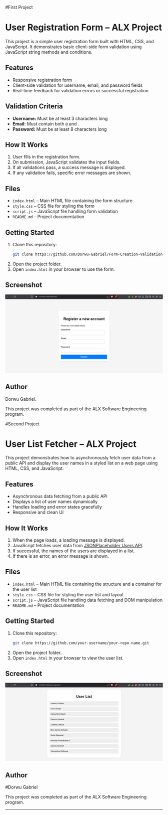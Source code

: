 
#First Project
# User Registration Form – ALX Project

This project is a simple user registration form built with HTML, CSS, and JavaScript. It demonstrates basic client-side form validation using JavaScript string methods and conditions.

## Features

- Responsive registration form
- Client-side validation for username, email, and password fields
- Real-time feedback for validation errors or successful registration

## Validation Criteria

- **Username:** Must be at least 3 characters long
- **Email:** Must contain both `@` and `.`
- **Password:** Must be at least 8 characters long

## How It Works

1. User fills in the registration form.
2. On submission, JavaScript validates the input fields.
3. If all validations pass, a success message is displayed.
4. If any validation fails, specific error messages are shown.

## Files

- `index.html` – Main HTML file containing the form structure
- `style.css` – CSS file for styling the form
- `script.js` – JavaScript file handling form validation
- `README.md` – Project documentation

## Getting Started

1. Clone this repository:
    ```sh
    git clone https://github.com/Dorwu-Gabriel/Form-Creation-Validation
    ```
2. Open the project folder.
3. Open `index.html` in your browser to use the form.

## Screenshot


![Screenshot of User Registration Form](https://github.com/Dorwu-Gabriel/Form-Creation-Validation/blob/main/Form-Design.png)


## Author
Dorwu Gabriel.

This project was completed as part of the ALX Software Engineering program.


#Second Project
# User List Fetcher – ALX Project

This project demonstrates how to asynchronously fetch user data from a public API and display the user names in a styled list on a web page using HTML, CSS, and JavaScript.

## Features

- Asynchronous data fetching from a public API
- Displays a list of user names dynamically
- Handles loading and error states gracefully
- Responsive and clean UI

## How It Works

1. When the page loads, a loading message is displayed.
2. JavaScript fetches user data from [JSONPlaceholder Users API](https://jsonplaceholder.typicode.com/users).
3. If successful, the names of the users are displayed in a list.
4. If there is an error, an error message is shown.

## Files

- `index.html` – Main HTML file containing the structure and a container for the user list
- `style.css` – CSS file for styling the user list and layout
- `script.js` – JavaScript file handling data fetching and DOM manipulation
- `README.md` – Project documentation

## Getting Started

1. Clone this repository:
    ```sh
    git clone https://github.com/your-username/your-repo-name.git
    ```
2. Open the project folder.
3. Open `index.html` in your browser to view the user list.

## Screenshot

![Screenshot of User List Fetcher](https://github.com/Dorwu-Gabriel/Form-Creation-Validation/blob/main/Fetching_Data_API.png)


## Author
#Dorwu Gabriel

This project was completed as part of the ALX Software Engineering program.

---
